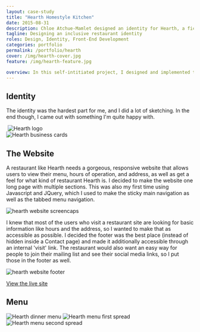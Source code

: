 ```yaml
---
layout: case-study
title: "Hearth Homestyle Kitchen"
date: 2015-08-31
description: Chloe Atchue-Mamlet designed an identity for Hearth, a fictional restaurant, and coded a website using Jekyll.
tagline: Designing an inclusive restaurant identity
roles: Design, Identity, Front-End Development
categories: portfolio
permalink: /portfolio/hearth
cover: /img/hearth-cover.jpg
feature: /img/hearth-feature.jpg

overview: In this self-intitiated project, I designed and implemented the identity, website, and menu for a fictional restaurant. If I owned a restuarant, it would be Hearth, so creating the branding was both challenging and fulfilling. I wanted the brand to evoke the of warmth and togetherness of sitting around the dinner table with loved ones while still looking modern.
---
```


## Identity

The identity was the hardest part for me, and I did a lot of sketching. In the end though, I came out with something I'm quite happy with.

<div>
  <img class="half" src="/img/hearth-sketch.jpg" alt="">
  <img class="half" src="/img/hearth.png" alt="Hearth logo">
</div>

<img src="/img/hearth-business-cards.jpg" class="img-fill-width" alt="Hearth business cards">

## The Website

A restaurant like Hearth needs a gorgeous, responsive website that allows users to view their menu, hours of operation, and address, as well as get a feel for what kind of restaurant Hearth is. I decided to make the website one long page with multiple sections. This was also my first time using Javascript and JQuery, which I used to make the sticky main navigation as well as the tabbed menu navigation.

<img src="/img/hearth-showcase.jpg" alt="hearth website screencaps">

I knew that most of the users who visit a restaurant site are looking for basic information like hours and the address, so I wanted to make that as accessible as possible. I decided the footer was the best place (instead of hidden inside a Contact page) and made it additionally accessible through an internal 'visit' link. The restaurant would also want an easy way for people to join their mailing list and see their social media links, so I put those in the footer as well.

<img src="/img/hearth-footer.png" alt="hearth website footer">

<a href="http://chloeam.com/hearth/" class="button">View the live site</a>

## Menu

<img src="/img/hearth-menu.jpg" class="image-center" alt="Hearth dinner menu">
<img src="/img/hearth-menu2.jpg" alt="Hearth menu first spread">
<img src="/img/hearth-menu3.jpg" alt="Hearth menu second spread">
